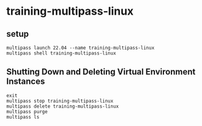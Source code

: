 # training-multipass-linux

## setup

`multipass launch 22.04 --name training-multipass-linux`  
`multipass shell training-multipass-linux`

## Shutting Down and Deleting Virtual Environment Instances

`exit`  
`multipass stop training-multipass-linux`  
`multipass delete training-multipass-linux`  
`multipass purge`  
`multipass ls`
